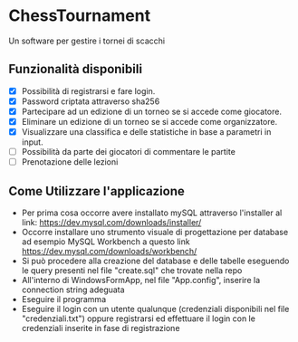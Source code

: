 # ChessTournament

Un software per gestire i tornei di scacchi

## Funzionalità disponibili
- [x] Possibilità di registrarsi e fare login. 
- [x] Password criptata attraverso sha256
- [x] Partecipare ad un edizione di un torneo se si accede come giocatore. 
- [x] Eliminare un edizione di un torneo se si accede come organizzatore.
- [x] Visualizzare una classifica e delle statistiche in base a parametri in input.
- [ ] Possibilità da parte dei giocatori di commentare le partite
- [ ] Prenotazione delle lezioni
## Come Utilizzare l'applicazione
* Per prima cosa occorre avere installato mySQL attraverso l'installer al link: https://dev.mysql.com/downloads/installer/
* Occorre installare uno strumento visuale di progettazione per database ad esempio MySQL Workbench a questo link https://dev.mysql.com/downloads/workbench/
* Si può procedere alla creazione del database e delle tabelle eseguendo le query presenti nel file "create.sql" che trovate nella repo
* All'interno di WindowsFormApp, nel file "App.config", inserire la connection string adeguata
* Eseguire il programma
* Eseguire il login con un utente qualunque (credenziali disponibili nel file "credenziali.txt") oppure registrarsi ed effettuare il login con le credenziali inserite in fase di registrazione
